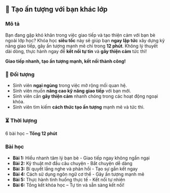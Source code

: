 ## 📌 Tạo ấn tượng với bạn khác lớp

### Mô tả  
Bạn đang gặp khó khăn trong việc giao tiếp và tạo thiện cảm với bạn bè ngoài lớp học? Khóa học **siêu tốc** này sẽ giúp bạn **ngay lập tức** xây dựng kỹ năng giao tiếp, gây ấn tượng mạnh mẽ chỉ trong **12 phút**. Không lý thuyết dài dòng, thực hành ngay để **kết nối tự tin** và **gây thiện cảm** tức thì!

**Giao tiếp nhanh, tạo ấn tượng mạnh, kết nối thành công!**

### 🎯 Đối tượng  
- Sinh viên **ngại ngùng** trong việc mở rộng mối quan hệ.
- Sinh viên muốn **nâng cao kỹ năng giao tiếp** với bạn mới.
- Sinh viên cần **gây thiện cảm** nhanh chóng trong các hoạt động ngoại khóa.
- Sinh viên tìm kiếm **cách thức tạo ấn tượng** mạnh mẽ và tức thì.

### ⏳ Thời lượng  
6 bài học – **Tổng 12 phút**

### Bài học  
- **Bài 1:** Hiểu nhanh tâm lý bạn bè - Giao tiếp ngay không ngần ngại
- **Bài 2:** Kỹ thuật mở đầu câu chuyện - Bắt chuyện dễ dàng
- **Bài 3:** Bí quyết lắng nghe và phản hồi - Tạo sự gắn kết ngay
- **Bài 4:** Cách sử dụng ngôn ngữ cơ thể - Gây ấn tượng mạnh mẽ
- **Bài 5:** Thực hành tình huống thực tế - Kết nối tự nhiên
- **Bài 6:** Tổng kết khóa học – Tự tin và sẵn sàng kết nối!